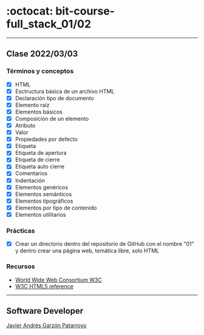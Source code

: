 # :octocat: bit-course-full_stack_01/02
- - -
## Clase 2022/03/03
### Términos y conceptos
* [x] HTML
* [x] Esctructura básica de un archivo HTML
* [x] Declaración tipo de documento
* [x] Elemento raíz
* [x] Elementos básicos
* [x] Composición de un elemento
* [x] Atributo
* [x] Valor
* [x] Propiedades por defecto
* [x] Etiqueta
* [x] Etiqueta de apertura
* [x] Etiqueta de cierre
* [x] Etiqueta auto cierre
* [x] Comentarios
* [x] Indentación
* [x] Elementos genéricos
* [x] Elementos semánticos
* [x] Elementos tipográficos
* [x] Elementos por tipo de contenido
* [x] Elementos utilitarios
### Prácticas
* [x] Crear un directorio dentro del repositorio de GitHub con el nombre "01" y
dentro crear una página web, temática libre, solo HTML
### Recursos
* [World Wide Web Consortium W3C](https://www.w3.org/)
* [W3C HTML5 reference](https://dev.w3.org/html5/html-author/)
- - -
## Software Developer
[Javier Andrés Garzón Patarroyo](https://javierandres.dev)
